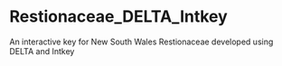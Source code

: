 # Restionaceae_DELTA_Intkey
An interactive key for New South Wales Restionaceae developed using DELTA and Intkey
